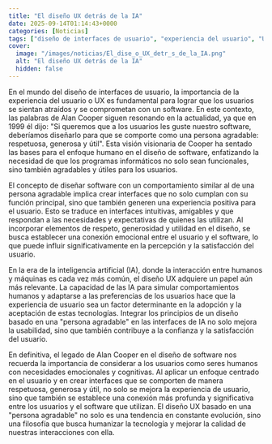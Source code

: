 ```yaml
---
title: "El diseño UX detrás de la IA"
date: 2025-09-14T01:14:43+0000
categories: [Noticias]
tags: ["diseño de interfaces de usuario", "experiencia del usuario", "UX", "Alan Cooper", "software", "diseño de software", "inteligencia artificial", "IA", "diseño UX", "interfaces de IA", "experiencia de usuario", "enfoque centrado en el usuario."]
cover:
  image: "/images/noticias/El_dise_o_UX_detr_s_de_la_IA.png"
  alt: "El diseño UX detrás de la IA"
  hidden: false
---
```


En el mundo del diseño de interfaces de usuario, la importancia de la experiencia del usuario o UX es fundamental para lograr que los usuarios se sientan atraídos y se comprometan con un software. En este contexto, las palabras de Alan Cooper siguen resonando en la actualidad, ya que en 1999 él dijo: "Si queremos que a los usuarios les guste nuestro software, deberíamos diseñarlo para que se comporte como una persona agradable: respetuosa, generosa y útil". Esta visión visionaria de Cooper ha sentado las bases para el enfoque humano en el diseño de software, enfatizando la necesidad de que los programas informáticos no solo sean funcionales, sino también agradables y útiles para los usuarios.

El concepto de diseñar software con un comportamiento similar al de una persona agradable implica crear interfaces que no solo cumplan con su función principal, sino que también generen una experiencia positiva para el usuario. Esto se traduce en interfaces intuitivas, amigables y que respondan a las necesidades y expectativas de quienes las utilizan. Al incorporar elementos de respeto, generosidad y utilidad en el diseño, se busca establecer una conexión emocional entre el usuario y el software, lo que puede influir significativamente en la percepción y la satisfacción del usuario.

En la era de la inteligencia artificial (IA), donde la interacción entre humanos y máquinas es cada vez más común, el diseño UX adquiere un papel aún más relevante. La capacidad de las IA para simular comportamientos humanos y adaptarse a las preferencias de los usuarios hace que la experiencia de usuario sea un factor determinante en la adopción y la aceptación de estas tecnologías. Integrar los principios de un diseño basado en una "persona agradable" en las interfaces de IA no solo mejora la usabilidad, sino que también contribuye a la confianza y la satisfacción del usuario.

En definitiva, el legado de Alan Cooper en el diseño de software nos recuerda la importancia de considerar a los usuarios como seres humanos con necesidades emocionales y cognitivas. Al aplicar un enfoque centrado en el usuario y en crear interfaces que se comporten de manera respetuosa, generosa y útil, no solo se mejora la experiencia de usuario, sino que también se establece una conexión más profunda y significativa entre los usuarios y el software que utilizan. El diseño UX basado en una "persona agradable" no solo es una tendencia en constante evolución, sino una filosofía que busca humanizar la tecnología y mejorar la calidad de nuestras interacciones con ella.

